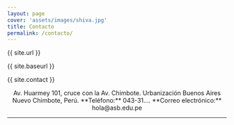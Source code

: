 ```yaml
---
layout: page
cover: 'assets/images/shiva.jpg'
title: Contacto
permalink: /contacto/
---
```


<p>{{ site.url }}</p>
<p>{{ site.baseurl }}</p>
<p>{{ site.contact }}</p>

<p align="center">
Av. Huarmey 101, cruce con la Av. Chimbote.  
Urbanización Buenos Aires  
Nuevo Chimbote, Perú.  
**Teléfono:** 043-31....  
**Correo electrónico:** hola@asb.edu.pe
</p>

<hr>

<amp-img width="600"
  height="300"
  layout="responsive"
  src="/assets/images/frontis.jpg">
</amp-img>

<amp-iframe width="600"
  title="Colegio Augusto Salazar Bondy en Google Maps"
  height="400"
  layout="responsive"
  sandbox="allow-scripts allow-same-origin allow-popups"
  frameborder="0"
  src="https://www.google.com/maps/embed/v1/place?key=AIzaSyCKRsMKqva_S1qz_wNU8oB5NixGYi5KCz8&q=place_id:ChIJbYN6SU6Eq5ERC5E1FH7E728">
</amp-iframe>
